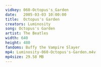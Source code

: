 ```yaml
---
vidkey: 060-Octopus's_Garden
date:   2005-03-03 10:00:00
title:  Octopus's Garden
creators: Luminosity
song: Octopus's Garden
artist: The Beatles
width: 640
height: 480
fandoms: Buffy the Vampire Slayer
mp4: Luminosity-060-Octopus's-Garden.m4v
mp4size: 29.58 MB
---
```


  <div>
  
  </div>
  